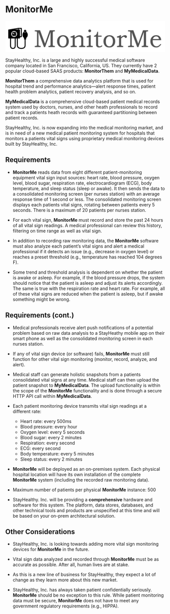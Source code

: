 # **MonitorMe**

![**MonitorMe** logo](../images/logo.png)

StayHealthy, Inc. is a large and highly successful medical software company located in San Francisco, California, US. They currently have 2 popular cloud-based SAAS products: **MonitorThem** and **MyMedicalData**.

**MonitorThem** a comprehensive data analytics platform that is used for hospital trend and performance analytics—alert response times, patient health problem analytics, patient recovery analysis, and so on.

**MyMedicalData** is a comprehensive cloud-based patient medical records system used by doctors, nurses, and other heath professionals to record and track a patients heath records with guaranteed partitioning between patient records.

StayHealthy, Inc. is now expanding into the medical monitoring market, and is in need of a new medical patient monitoring system for hospitals that monitors a patients vital signs using proprietary medical monitoring devices built by StayHealthy, Inc.

## Requirements

* **MonitorMe** reads data from eight different patient-monitoring equipment vital sign input sources: heart rate, blood pressure, oxygen level, blood sugar, respiration rate, electrocardiogram (ECG), body temperature, and sleep status (sleep or awake). It then sends the data to a consolidated monitoring screen (per nurses station) with an average response time of 1 second or less. The consolidated monitoring screen displays each patients vital signs, rotating between patients every 5 seconds. There is a maximum of 20 patients per nurses station.

* For each vital sign, **MonitorMe** must record and store the past 24 hours of all vital sign readings. A medical professional can review this history, filtering on time range as well as vital sign.

* In addition to recording raw monitoring data, the **MonitorMe** software must also analyze each patient’s vital signs and alert a medical professional if it detects an issue (e.g., decrease in oxygen level) or reaches a preset threshold (e.g., temperature has reached 104 degrees F).

* Some trend and threshold analysis is dependent on whether the patient is awake or asleep. For example, if the blood pressure drops, the system should notice that the patient is asleep and adjust its alerts accordingly.<br/>
The same is true with the respiration rate and heart rate. For example, all of these vital signs are reduced when the patient is asleep, but if awake something might be wrong.

## Requirements (cont.)

* Medical professionals receive alert push notifications of a potential problem based on raw data analysis to a StayHeathy mobile app on their smart phone as well as the consolidated monitoring screen in each nurses station.

* If any of vital sign device (or software) fails, **MonitorMe** must still function for other vital sign monitoring (monitor, record, analyze, and alert).

* Medical staff can generate holistic snapshots from a patients consolidated vital signs at any time. Medical staff can then upload the patient snapshot to **MyMedicalData**. The upload functionality is within the scope of the **MonitorMe** functionality and is done through a secure HTTP API call within **MyMedicalData**.

* Each patient monitoring device transmits vital sign readings at a different rate:
  * Heart rate: every 500ms
  * Blood pressure: every hour
  * Oxygen level: every 5 seconds
  * Blood sugar: every 2 minutes
  * Respiration: every second
  * ECG: every second
  * Body temperature: every 5 minutes
  * Sleep status: every 2 minutes

* **MonitorMe** will be deployed as an on-premises system. Each physical hospital location will have its own installation of the complete **MonitorMe** system (including the recorded raw monitoring data).

* Maximum number of patients per physical **MonitorMe** instance: 500

* StayHealthy. Inc. will be providing a **comprehensive** hardware and software for this system. The platform, data stores, databases, and other technical tools and products are unspecified at this time and will be based on your on-prem architectural solution.

## Other Considerations

* StayHealthy, Inc. is looking towards adding more vital sign monitoring devices for **MonitorMe** in the future.

* Vital sign data analyzed and recorded through **MonitorMe** must be as accurate as possible. After all, human lives are at stake.

* As this is a new line of business for StayHealthy, they expect a lot of change as they learn more about this new market.

* StayHealthy, Inc. has always taken patient confidentially seriously. **MonitorMe** should be no exception to this rule. While patient monitoring data must be secure, **MonitorMe** does not have to meet any government regulatory requirements (e.g., HIPPA).
